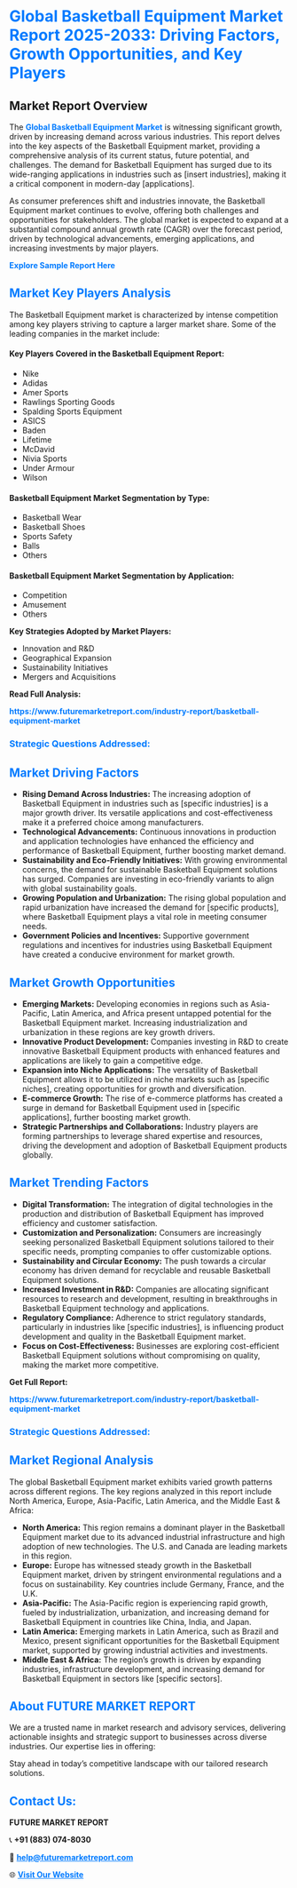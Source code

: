 <h1 style="color: #007BFF;">Global Basketball Equipment Market Report 2025-2033: Driving Factors, Growth Opportunities, and Key Players</h1>

<section id="overview">
<h2>Market Report Overview</h2>
<p>The <a href="https://www.futuremarketreport.com/industry-report/basketball-equipment-market" style="color: #007BFF; text-decoration: none;"><strong>Global Basketball Equipment Market</strong></a> is witnessing significant growth, driven by increasing demand across various industries. This report delves into the key aspects of the Basketball Equipment market, providing a comprehensive analysis of its current status, future potential, and challenges. The demand for Basketball Equipment has surged due to its wide-ranging applications in industries such as [insert industries], making it a critical component in modern-day [applications].</p>
<p>As consumer preferences shift and industries innovate, the Basketball Equipment market continues to evolve, offering both challenges and opportunities for stakeholders. The global market is expected to expand at a substantial compound annual growth rate (CAGR) over the forecast period, driven by technological advancements, emerging applications, and increasing investments by major players.</p>
</section>

<section id="overview">
<p><a href="https://www.futuremarketreport.com/request-sample/reportId=57564" style="color: #007BFF; text-decoration: none;"><strong>Explore Sample Report Here</strong></a></p>
</section>

<section id="key-players">
<h2 style="color: #007BFF;">Market Key Players Analysis</h2>
<p>The Basketball Equipment market is characterized by intense competition among key players striving to capture a larger market share. Some of the leading companies in the market include:</p>
<h4>Key Players Covered in the Basketball Equipment Report:</h4>
<ul><li>Nike</li><li>Adidas</li><li>Amer Sports</li><li>Rawlings Sporting Goods</li><li>Spalding Sports Equipment</li><li>ASICS</li><li>Baden</li><li>Lifetime</li><li>McDavid</li><li>Nivia Sports</li><li>Under Armour</li><li>Wilson</li></ul>
<h4>Basketball Equipment Market Segmentation by Type:</h4>
<ul><li>Basketball Wear</li><li>Basketball Shoes</li><li>Sports Safety</li><li>Balls</li><li>Others</li></ul>

<h4>Basketball Equipment Market Segmentation by Application:</h4>
<ul><li>Competition</li><li>Amusement</li><li>Others</li></ul>
<p><strong>Key Strategies Adopted by Market Players:</strong></p>
<ul>
<li>Innovation and R&D</li>
<li>Geographical Expansion</li>
<li>Sustainability Initiatives</li>
<li>Mergers and Acquisitions</li>
</ul>
</section>

<section>
<p><strong>Read Full Analysis: </strong></p><a href="https://www.futuremarketreport.com/industry-report/basketball-equipment-market" style="color: #007BFF; text-decoration: none;"><strong>https://www.futuremarketreport.com/industry-report/basketball-equipment-market</strong></a>
<h3 style="color: #007BFF;">Strategic Questions Addressed:</h3>
</section>

<section id="driving-factors">
<h2 style="color: #007BFF;">Market Driving Factors</h2>
<ul>
<li><strong>Rising Demand Across Industries:</strong> The increasing adoption of Basketball Equipment in industries such as [specific industries] is a major growth driver. Its versatile applications and cost-effectiveness make it a preferred choice among manufacturers.</li>
<li><strong>Technological Advancements:</strong> Continuous innovations in production and application technologies have enhanced the efficiency and performance of Basketball Equipment, further boosting market demand.</li>
<li><strong>Sustainability and Eco-Friendly Initiatives:</strong> With growing environmental concerns, the demand for sustainable Basketball Equipment solutions has surged. Companies are investing in eco-friendly variants to align with global sustainability goals.</li>
<li><strong>Growing Population and Urbanization:</strong> The rising global population and rapid urbanization have increased the demand for [specific products], where Basketball Equipment plays a vital role in meeting consumer needs.</li>
<li><strong>Government Policies and Incentives:</strong> Supportive government regulations and incentives for industries using Basketball Equipment have created a conducive environment for market growth.</li>
</ul>
</section>

<section id="growth-opportunities">
<h2 style="color: #007BFF;">Market Growth Opportunities</h2>
<ul>
<li><strong>Emerging Markets:</strong> Developing economies in regions such as Asia-Pacific, Latin America, and Africa present untapped potential for the Basketball Equipment market. Increasing industrialization and urbanization in these regions are key growth drivers.</li>
<li><strong>Innovative Product Development:</strong> Companies investing in R&D to create innovative Basketball Equipment products with enhanced features and applications are likely to gain a competitive edge.</li>
<li><strong>Expansion into Niche Applications:</strong> The versatility of Basketball Equipment allows it to be utilized in niche markets such as [specific niches], creating opportunities for growth and diversification.</li>
<li><strong>E-commerce Growth:</strong> The rise of e-commerce platforms has created a surge in demand for Basketball Equipment used in [specific applications], further boosting market growth.</li>
<li><strong>Strategic Partnerships and Collaborations:</strong> Industry players are forming partnerships to leverage shared expertise and resources, driving the development and adoption of Basketball Equipment products globally.</li>
</ul>
</section>

<section id="trending-factors">
<h2 style="color: #007BFF;">Market Trending Factors</h2>
<ul>
<li><strong>Digital Transformation:</strong> The integration of digital technologies in the production and distribution of Basketball Equipment has improved efficiency and customer satisfaction.</li>
<li><strong>Customization and Personalization:</strong> Consumers are increasingly seeking personalized Basketball Equipment solutions tailored to their specific needs, prompting companies to offer customizable options.</li>
<li><strong>Sustainability and Circular Economy:</strong> The push towards a circular economy has driven demand for recyclable and reusable Basketball Equipment solutions.</li>
<li><strong>Increased Investment in R&D:</strong> Companies are allocating significant resources to research and development, resulting in breakthroughs in Basketball Equipment technology and applications.</li>
<li><strong>Regulatory Compliance:</strong> Adherence to strict regulatory standards, particularly in industries like [specific industries], is influencing product development and quality in the Basketball Equipment market.</li>
<li><strong>Focus on Cost-Effectiveness:</strong> Businesses are exploring cost-efficient Basketball Equipment solutions without compromising on quality, making the market more competitive.</li>
</ul>
</section>

<section>
<p><strong>Get Full Report: </strong></p><a href="https://www.futuremarketreport.com/industry-report/basketball-equipment-market" style="color: #007BFF; text-decoration: none;"><strong>https://www.futuremarketreport.com/industry-report/basketball-equipment-market</strong></a>
<h3 style="color: #007BFF;">Strategic Questions Addressed:</h3>
</section>


<section id="regional-analysis">
<h2 style="color: #007BFF;">Market Regional Analysis</h2>
<p>The global Basketball Equipment market exhibits varied growth patterns across different regions. The key regions analyzed in this report include North America, Europe, Asia-Pacific, Latin America, and the Middle East & Africa:</p>
<ul>
<li><strong>North America:</strong> This region remains a dominant player in the Basketball Equipment market due to its advanced industrial infrastructure and high adoption of new technologies. The U.S. and Canada are leading markets in this region.</li>
<li><strong>Europe:</strong> Europe has witnessed steady growth in the Basketball Equipment market, driven by stringent environmental regulations and a focus on sustainability. Key countries include Germany, France, and the U.K.</li>
<li><strong>Asia-Pacific:</strong> The Asia-Pacific region is experiencing rapid growth, fueled by industrialization, urbanization, and increasing demand for Basketball Equipment in countries like China, India, and Japan.</li>
<li><strong>Latin America:</strong> Emerging markets in Latin America, such as Brazil and Mexico, present significant opportunities for the Basketball Equipment market, supported by growing industrial activities and investments.</li>
<li><strong>Middle East & Africa:</strong> The region’s growth is driven by expanding industries, infrastructure development, and increasing demand for Basketball Equipment in sectors like [specific sectors].</li>
</ul>
</section>

<footer>
<h2 style="color: #007BFF;">About FUTURE MARKET REPORT</h2>
<p>We are a trusted name in market research and advisory services, delivering actionable insights and strategic support to businesses across diverse industries. Our expertise lies in offering:</p>

<p>Stay ahead in today’s competitive landscape with our tailored research solutions.</p>

<h2 style="color: #007BFF;">Contact Us:</h2>
<p><strong>FUTURE MARKET REPORT</strong></p>
<p>📞 <strong>+91 (883) 074-8030</strong></p>
<p>📧 <strong><a href="mailto:help@futuremarketreport.com" style="color: #007BFF;">help@futuremarketreport.com</a></strong></p>
<p>🌐 <strong><a href="https://www.futuremarketreport.com/" style="color: #007BFF;">Visit Our Website</a></strong></p>
</footer>